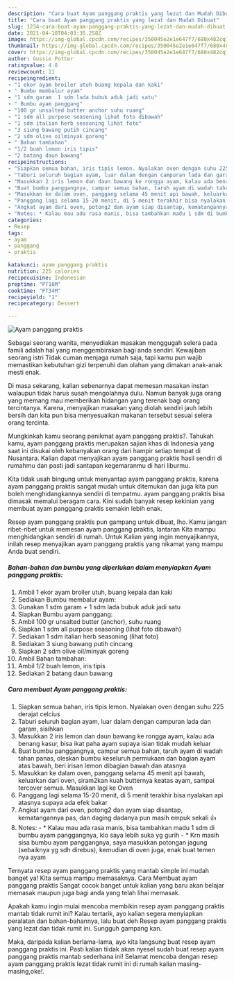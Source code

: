 ```yaml
---
description: "Cara buat Ayam panggang praktis yang lezat dan Mudah Dibuat"
title: "Cara buat Ayam panggang praktis yang lezat dan Mudah Dibuat"
slug: 1234-cara-buat-ayam-panggang-praktis-yang-lezat-dan-mudah-dibuat
date: 2021-04-10T04:03:35.258Z
image: https://img-global.cpcdn.com/recipes/350045e2e1e647f7/680x482cq70/ayam-panggang-praktis-foto-resep-utama.jpg
thumbnail: https://img-global.cpcdn.com/recipes/350045e2e1e647f7/680x482cq70/ayam-panggang-praktis-foto-resep-utama.jpg
cover: https://img-global.cpcdn.com/recipes/350045e2e1e647f7/680x482cq70/ayam-panggang-praktis-foto-resep-utama.jpg
author: Gussie Potter
ratingvalue: 4.8
reviewcount: 11
recipeingredient:
- "1 ekor ayam broiler utuh buang kepala dan kaki"
- " Bumbu membalur ayam"
- "1 sdm garam  1 sdm lada bubuk aduk jadi satu"
- " Bumbu ayam panggang"
- "100 gr unsalted butter anchor suhu ruang"
- "1 sdm all purpose seasoning lihat foto dibawah"
- "1 sdm italian herb seasoning lihat foto"
- "3 siung bawang putih cincang"
- "2 sdm olive oilminyak goreng"
- " Bahan tambahan"
- "1/2 buah lemon iris tipis"
- "2 batang daun bawang"
recipeinstructions:
- "Siapkan semua bahan, iris tipis lemon. Nyalakan oven dengan suhu 225 derajat celcius"
- "Taburi seluruh bagian ayam, luar dalam dengan campuran lada dan garam, sisihkan"
- "Masukkan 2 iris lemon dan daun bawang ke rongga ayam, kalau ada benang kasur, bisa ikat paha ayam supaya isian tidak mudah keluar"
- "Buat bumbu panggangnya, campur semua bahan, taruh ayam di wadah tahan panas, oleskan bumbu keseluruh permukaan dan bagian ayam atas bawah, beri irisan lemon dibagian bawah dan atasnya"
- "Masukkan ke dalam oven, panggang selama 45 menit api bawah, keluarkan dari oven, siram2kan kuah butternya keatas ayam, sampai tercover semua. Masukkan lagi ke Oven"
- "Panggang lagi selama 15-20 menit, di 5 menit terakhir bisa nyalakan api atasnya supaya ada efek bakar"
- "Angkat ayam dari oven, potong2 dan ayam siap disantap, kematangannya pas, dan daging dadanya pun masih empuk sekali 👍"
- "Notes: * Kalau mau ada rasa manis, bisa tambahkan madu 1 sdm di bumbu ayam panggangnya, klo saya lebih suka yg gurih * Krn masih sisa bumbu ayam panggangnya, saya masukkan potongan jagung (sebaiknya yg sdh direbus), kemudian di oven juga, enak buat temen nya ayam"
categories:
- Resep
tags:
- ayam
- panggang
- praktis

katakunci: ayam panggang praktis 
nutrition: 225 calories
recipecuisine: Indonesian
preptime: "PT18M"
cooktime: "PT34M"
recipeyield: "1"
recipecategory: Dessert

---
```



![Ayam panggang praktis](https://img-global.cpcdn.com/recipes/350045e2e1e647f7/680x482cq70/ayam-panggang-praktis-foto-resep-utama.jpg)

Sebagai seorang wanita, menyediakan masakan menggugah selera pada famili adalah hal yang menggembirakan bagi anda sendiri. Kewajiban seorang istri Tidak cuman menjaga rumah saja, tapi kamu pun wajib memastikan kebutuhan gizi terpenuhi dan olahan yang dimakan anak-anak mesti enak.

Di masa  sekarang, kalian sebenarnya dapat memesan masakan instan walaupun tidak harus susah mengolahnya dulu. Namun banyak juga orang yang memang mau memberikan hidangan yang terenak bagi orang tercintanya. Karena, menyajikan masakan yang diolah sendiri jauh lebih bersih dan kita pun bisa menyesuaikan makanan tersebut sesuai selera orang tercinta. 



Mungkinkah kamu seorang penikmat ayam panggang praktis?. Tahukah kamu, ayam panggang praktis merupakan sajian khas di Indonesia yang saat ini disukai oleh kebanyakan orang dari hampir setiap tempat di Nusantara. Kalian dapat menyajikan ayam panggang praktis hasil sendiri di rumahmu dan pasti jadi santapan kegemaranmu di hari liburmu.

Kita tidak usah bingung untuk menyantap ayam panggang praktis, karena ayam panggang praktis sangat mudah untuk ditemukan dan juga kita pun boleh menghidangkannya sendiri di tempatmu. ayam panggang praktis bisa dimasak memalui beragam cara. Kini sudah banyak resep kekinian yang membuat ayam panggang praktis semakin lebih enak.

Resep ayam panggang praktis pun gampang untuk dibuat, lho. Kamu jangan ribet-ribet untuk memesan ayam panggang praktis, lantaran Kita mampu menghidangkan sendiri di rumah. Untuk Kalian yang ingin menyajikannya, inilah resep menyajikan ayam panggang praktis yang nikamat yang mampu Anda buat sendiri.

<!--inarticleads1-->

##### Bahan-bahan dan bumbu yang diperlukan dalam menyiapkan Ayam panggang praktis:

1. Ambil 1 ekor ayam broiler utuh, buang kepala dan kaki
1. Sediakan  Bumbu membalur ayam:
1. Gunakan 1 sdm garam + 1 sdm lada bubuk aduk jadi satu
1. Siapkan  Bumbu ayam panggang:
1. Ambil 100 gr unsalted butter (anchor), suhu ruang
1. Siapkan 1 sdm all purpose seasoning (lihat foto dibawah)
1. Sediakan 1 sdm italian herb seasoning (lihat foto)
1. Sediakan 3 siung bawang putih cincang
1. Siapkan 2 sdm olive oil/minyak goreng
1. Ambil  Bahan tambahan:
1. Ambil 1/2 buah lemon, iris tipis
1. Sediakan 2 batang daun bawang




<!--inarticleads2-->

##### Cara membuat Ayam panggang praktis:

1. Siapkan semua bahan, iris tipis lemon. Nyalakan oven dengan suhu 225 derajat celcius
1. Taburi seluruh bagian ayam, luar dalam dengan campuran lada dan garam, sisihkan
1. Masukkan 2 iris lemon dan daun bawang ke rongga ayam, kalau ada benang kasur, bisa ikat paha ayam supaya isian tidak mudah keluar
1. Buat bumbu panggangnya, campur semua bahan, taruh ayam di wadah tahan panas, oleskan bumbu keseluruh permukaan dan bagian ayam atas bawah, beri irisan lemon dibagian bawah dan atasnya
1. Masukkan ke dalam oven, panggang selama 45 menit api bawah, keluarkan dari oven, siram2kan kuah butternya keatas ayam, sampai tercover semua. Masukkan lagi ke Oven
1. Panggang lagi selama 15-20 menit, di 5 menit terakhir bisa nyalakan api atasnya supaya ada efek bakar
1. Angkat ayam dari oven, potong2 dan ayam siap disantap, kematangannya pas, dan daging dadanya pun masih empuk sekali 👍
1. Notes: - * Kalau mau ada rasa manis, bisa tambahkan madu 1 sdm di bumbu ayam panggangnya, klo saya lebih suka yg gurih - * Krn masih sisa bumbu ayam panggangnya, saya masukkan potongan jagung (sebaiknya yg sdh direbus), kemudian di oven juga, enak buat temen nya ayam




Ternyata resep ayam panggang praktis yang mantab simple ini mudah banget ya! Kita semua mampu memasaknya. Cara Membuat ayam panggang praktis Sangat cocok banget untuk kalian yang baru akan belajar memasak maupun juga bagi anda yang telah lihai memasak.

Apakah kamu ingin mulai mencoba membikin resep ayam panggang praktis mantab tidak rumit ini? Kalau tertarik, ayo kalian segera menyiapkan peralatan dan bahan-bahannya, lalu buat deh Resep ayam panggang praktis yang lezat dan tidak rumit ini. Sungguh gampang kan. 

Maka, daripada kalian berlama-lama, ayo kita langsung buat resep ayam panggang praktis ini. Pasti kalian tiidak akan nyesel sudah buat resep ayam panggang praktis mantab sederhana ini! Selamat mencoba dengan resep ayam panggang praktis lezat tidak rumit ini di rumah kalian masing-masing,oke!.

